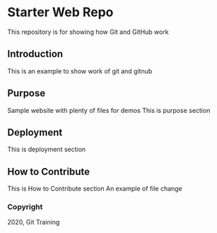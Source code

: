 # Starter Web Repo

This repository is for showing how Git and GitHub work

## Introduction

This is an example to show work of git and gitnub

## Purpose

Sample website with plenty of files for demos
This is purpose section

## Deployment

This is deployment section

## How to Contribute

This is How to Contribute section
An example of file change

### Copyright

2020, Git Training
